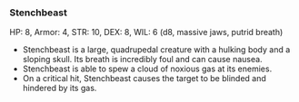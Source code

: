 ### Stenchbeast

HP: 8, Armor: 4, STR: 10, DEX: 8, WIL: 6 (d8, massive jaws, putrid breath)

- Stenchbeast is a large, quadrupedal creature with a hulking body and a sloping skull. Its breath is incredibly foul and can cause nausea.
- Stenchbeast is able to spew a cloud of noxious gas at its enemies.
- On a critical hit, Stenchbeast causes the target to be blinded and hindered by its gas.

